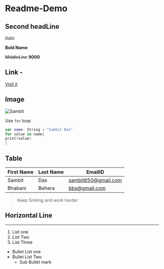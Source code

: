 # Readme-Demo
## Second headLine

_Italic_

**Bold Name**

~~MiddleLine~~ **9000**

## Link -
 [Visit it](https://google.com "For Deatils")

## Image
![Sambit](https://firebasestorage.googleapis.com/v0/b/videostreaming-33685.appspot.com/o/sam.jpeg?alt=media&token=5b09450c-1cbc-47f3-8520-22abcb17f72a "My Image")

Use `for` loop

```Swift
var name: String = "Sambit Das"
for value in name{
print(value)
}
```
## Table

|First Name |Last Name |EmailID |
|--- |--- |---- |
|Sambit |Das |sambit650@gmail.com |
|Bhabani |Behera |bbs@gmail.com |

>Keep Smiling and work harder

## Horizontal Line
---

1. List one
2. List Two
3. List Three


- Bullet List one 
- Bullet List Two
   - Sub Bullet mark
